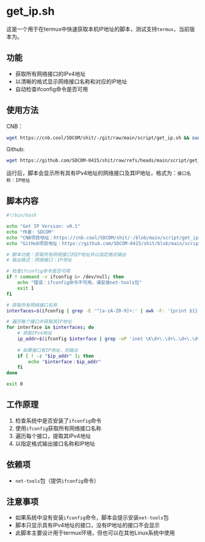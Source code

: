 # get_ip.sh

这是一个用于在termux中快速获取本机IP地址的脚本，测试支持`termux`，当前版本为<Badge type="tip" text="v0.1" />。

## 功能

- 获取所有网络接口的IPv4地址
- 以清晰的格式显示网络接口名称和对应的IP地址
- 自动检查ifconfig命令是否可用

## 使用方法

CNB：
```bash
wget https://cnb.cool/SDCOM/shit/-/git/raw/main/script/get_ip.sh && sudo chmod +x ./get_ip.sh && sudo ./get_ip.sh
```
Github:
```bash
wget https://github.com/SDCOM-0415/shit/raw/refs/heads/main/script/get_ip.sh && sudo chmod +x ./get_ip.sh && sudo ./get_ip.sh
```

运行后，脚本会显示所有具有IPv4地址的网络接口及其IP地址，格式为：`接口名称：IP地址`

## 脚本内容

```bash
#!/bin/bash

echo "Get IP Version: v0.1"
echo "作者: SDCOM"
echo "CNB项目地址：https://cnb.cool/SDCOM/shit/-/blob/main/script/get_ip.sh"
echo "GitHub项目地址：https://github.com/SDCOM-0415/shit/blob/main/script/get_ip.sh"

# 脚本功能：获取所有网络接口的IP地址并以指定格式输出
# 输出格式：网络接口：IP地址

# 检查ifconfig命令是否可用
if ! command -v ifconfig &> /dev/null; then
    echo "错误：ifconfig命令不可用，请安装net-tools包"
    exit 1
fi

# 获取所有网络接口名称
interfaces=$(ifconfig | grep -E '^[a-zA-Z0-9]+:' | awk -F: '{print $1}')

# 遍历每个接口并获取其IP地址
for interface in $interfaces; do
    # 获取IPv4地址
    ip_addr=$(ifconfig $interface | grep -oP 'inet \K\d+\.\d+\.\d+\.\d+')
    
    # 如果接口有IP地址，则输出
    if [ ! -z "$ip_addr" ]; then
        echo "$interface：$ip_addr"
    fi
done

exit 0
```

## 工作原理

1. 检查系统中是否安装了`ifconfig`命令
2. 使用`ifconfig`获取所有网络接口名称
3. 遍历每个接口，提取其IPv4地址
4. 以指定格式输出接口名称和IP地址

## 依赖项

- `net-tools`包（提供`ifconfig`命令）

## 注意事项

- 如果系统中没有安装`ifconfig`命令，脚本会提示安装`net-tools`包
- 脚本只显示具有IPv4地址的接口，没有IP地址的接口不会显示
- 此脚本主要设计用于termux环境，但也可以在其他Linux系统中使用
